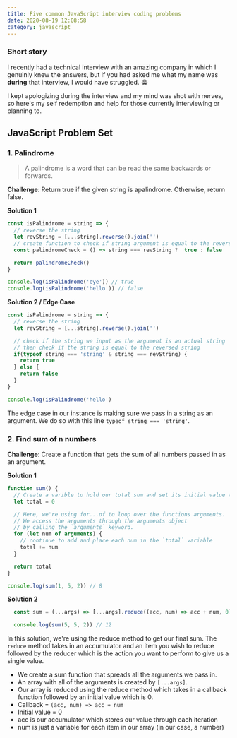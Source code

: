 ```yaml
---
title: Five common JavaScript interview coding problems
date: 2020-08-19 12:08:58
category: javascript
---
```


### Short story 
I recently had a technical interview with an amazing company in which I genuinly knew the answers, but if you had asked me what my name was **during** that interview, I would have struggled. :sob:

I kept apologizing during the interview and my mind was shot with nerves, so here's my self redemption and help for those currently interviewing or planning to. 

## JavaScript Problem Set

### 1. Palindrome

> A palindrome is a word that can be read the same backwards or forwards.

**Challenge**: Return true if the given string is apalindrome. Otherwise, return false.

**Solution 1**

```js
const isPalindrome = string => {
  // reverse the string
  let revString = [...string].reverse().join('')
  // create function to check if string argument is equal to the reversed string
  const palindromeCheck = () => string === revString ?  true : false

  return palindromeCheck()
}

console.log(isPalindrome('eye')) // true
console.log(isPalindrome('hello')) // false
```
**Solution 2 / Edge Case**

```js
const isPalindrome = string => {
  // reverse the string
  let revString = [...string].reverse().join('')

  // check if the string we input as the argument is an actual string
  // then check if the string is equal to the reversed string
  if(typeof string === 'string' & string === revString) {
    return true
  } else {
    return false
  }
}

console.log(isPalindrome('hello')
```

The edge case in our instance is making sure we pass in a string as an argument. We do so with this line `typeof string === 'string'`.

### 2. Find sum of n numbers

**Challenge**: Create a function that gets the sum of all numbers passed in as an argument. 

**Solution 1**

```js
function sum() {
  // Create a varible to hold our total sum and set its initial value to 0
  let total = 0

  // Here, we're using for...of to loop over the functions arguments.
  // We access the arguments through the arguments object 
  // by calling the `arguments` keyword. 
  for (let num of arguments) {
    // continue to add and place each num in the `total` variable
    total += num
  }

  return total
}

console.log(sum(1, 5, 2)) // 8
```
**Solution 2**

```js
  const sum = (...args) => [...args].reduce((acc, num) => acc + num, 0)

  console.log(sum(5, 5, 2)) // 12
```

In this solution, we're using the reduce method to get our final sum. The `reduce` method takes in an accumulator and an item you wish to reduce followed by the reducer which is the action you want to perform to give us a single value. 

- We create a sum function that spreads all the arguments we pass in. 
- An array with all of the arguments is created by `[...args]`.
- Our array is reduced using the reduce method which takes in a callback function followed by an initial value which is 0.
- Callback = `(acc, num) => acc + num` 
- Initial value = 0
- acc is our accumulator which stores our value through each iteration
- num is just a variable for each item in our array (in our case, a number)
